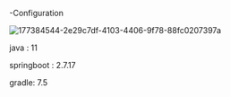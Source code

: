 -Configuration

![177384544-2e29c7df-4103-4406-9f78-88fc0207397a](https://github.com/9uiopa/fr-springboot/assets/22972372/47615188-ae6f-4e0a-97d3-6b7589b3d8e3)

java : 11 

springboot : 2.7.17

gradle: 7.5
